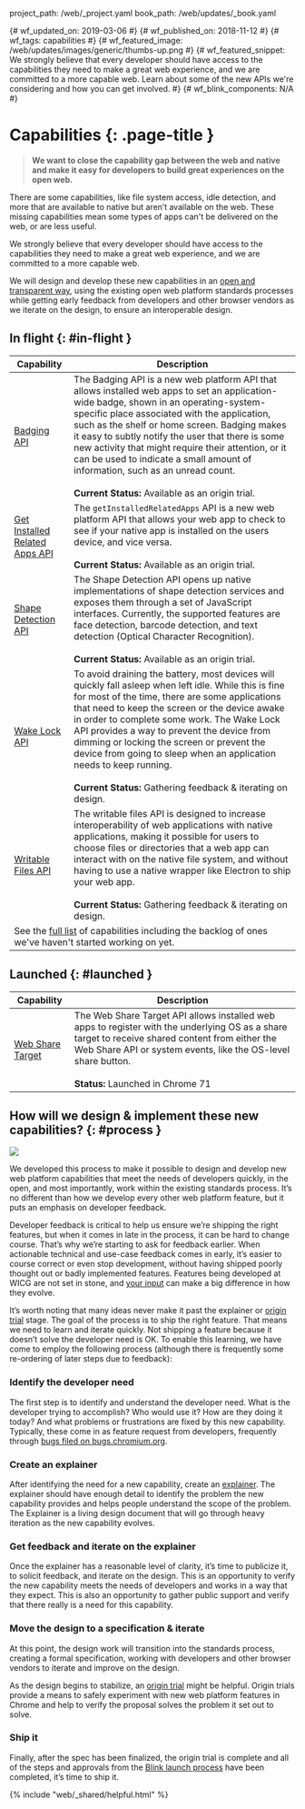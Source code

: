 project_path: /web/_project.yaml
book_path: /web/updates/_book.yaml

{# wf_updated_on: 2019-03-06 #}
{# wf_published_on: 2018-11-12 #}
{# wf_tags: capabilities #}
{# wf_featured_image: /web/updates/images/generic/thumbs-up.png #}
{# wf_featured_snippet: We strongly believe that every developer should have access to the capabilities they need to make a great web experience, and we are committed to a more capable web. Learn about some of the new APIs we're considering and how you can get involved. #}
{# wf_blink_components: N/A #}

# Capabilities {: .page-title }

> **We want to close the capability gap between the web and native and make it
> easy for developers to build great experiences on the open web.**

There are some capabilities, like file system access, idle detection, and
more that are available to native but aren’t available on the web. These
missing capabilities mean some types of apps can't be delivered on the
web, or are less useful.

We strongly believe that every developer should have access to the capabilities
they need to make a great web experience, and we are committed to a more
capable web.

We will design and develop these new capabilities in an
[open and transparent way](#process), using the existing open web platform
standards processes while getting early feedback from developers and other
browser vendors as we iterate on the design, to ensure an interoperable design.

## In flight {: #in-flight }

<table>
  <thead>
    <tr>
      <th>Capability</th>
      <th>Description</th>
    </tr>
  </thead>
  <tbody>
    <tr>
      <td>
        <a href="/web/updates/2018/12/badging-api">Badging API</a>
      </td>
      <td>
        The Badging API is a new web platform API that allows installed web
        apps to set an application-wide badge, shown in an
        operating-system-specific place associated with the application, such
        as the shelf or home screen. Badging makes it easy to subtly notify
        the user that there is some new activity that might require their
        attention, or it can be used to indicate a small amount of information,
        such as an unread count.
        <br><br>
        <b>Current Status:</b> Available as an origin trial.
      </td>
    </tr>
    <tr>
      <td>
        <a href="/web/updates/2018/12/get-installed-related-apps">
          Get Installed Related Apps API
        </a>
      </td>
      <td>
        The <code>getInstalledRelatedApps</code> API is a new web platform API
        that allows your web app to check to see if your native app is
        installed on the users device, and vice versa.
        <br><br>
        <b>Current Status:</b> Available as an origin trial.
      </td>
    </tr>
    <tr>
      <td>
        <a href="/web/updates/2019/01/shape-detection">Shape Detection API</a>
      </td>
      <td>
        The Shape Detection API opens up native implementations of shape
        detection services and exposes them through a set of JavaScript
        interfaces. Currently, the supported features are face detection,
        barcode detection, and text detection (Optical Character Recognition).
        <br><br>
        <b>Current Status:</b> Available as an origin trial.
      </td>
    <tr>
      <td>
        <a href="/web/updates/2018/12/wakelock">Wake Lock API</a>
      </td>
      <td>
        To avoid draining the battery, most devices will quickly fall asleep
        when left idle. While this is fine for most of the time, there are
        some applications that need to keep the screen or the device awake in
        order to complete some work. The Wake Lock API provides a way to
        prevent the device from dimming or locking the screen or prevent
        the device from going to sleep when an application needs to keep
        running.
        <br><br>
        <b>Current Status:</b> Gathering feedback &amp; iterating on design.
      </td>
    </tr>
    <tr>
      <td>
        <a href="/web/updates/2018/11/writable-files">Writable Files API</a>
      </td>
      <td>
        The writable files API is designed to increase interoperability of
        web applications with native applications, making it possible for users
        to choose files or directories that a web app can interact with on the
        native file system, and without having to use a native wrapper like
        Electron to ship your web app.
        <br><br>
        <b>Current Status:</b> Gathering feedback &amp; iterating on design.
      </td>
    </tr>
    <tr>
      <td colspan="2">
        See the <a href="https://goo.gl/JkDCXM">full list</a> of capabilities
        including the backlog of ones we've haven't started working on yet.
      </td>
    </tr>
  </tbody>
</table>

## Launched {: #launched }

<table>
  <thead>
    <tr>
      <th>Capability</th>
      <th>Description</th>
    </tr>
  </thead>
  <tbody>
    <tr>
      <td>
        <a href="/web/updates/2018/12/web-share-target">Web Share Target</a>
      </td>
      <td>
        The Web Share Target API allows installed web apps to register with
        the underlying OS as a share target to receive shared content from
        either the Web Share API or system events, like the OS-level share
        button.
        <br><br>
        <b>Status:</b> Launched in Chrome 71
      </td>
    </tr>
  </tbody>
</table>

## How will we design & implement these new capabilities? {: #process }

<img src="/web/updates/images/misc/capabilities-process.jpg">

We developed this process to make it possible to design and develop new web
platform capabilities that meet the needs of developers quickly, in the open,
and most importantly, work within the existing standards process. It’s no
different than how we develop every other web platform feature, but it puts an
emphasis on developer feedback.

Developer feedback is critical to help us ensure we’re shipping the right
features, but when it comes in late in the process, it can be hard to change
course. That’s why we’re starting to ask for feedback earlier. When actionable
technical and use-case feedback comes in early, it’s easier to course correct or
even stop development, without having shipped poorly thought out or badly
implemented features. Features being developed at WICG are not set in stone, and
[your input](https://discourse.wicg.io/) can make a big difference in how they
evolve.

It’s worth noting that many ideas never make it past the explainer or [origin
trial](https://github.com/GoogleChrome/OriginTrials/blob/gh-pages/developer-guide.md)
stage. The goal of the process is to ship the right feature. That
means we need to learn and iterate quickly. Not shipping a feature because it
doesn’t solve the developer need is OK. To enable this learning, we have come to
employ the following process (although there is frequently some re-ordering of
later steps due to feedback):

### Identify the developer need

The first step is to identify and understand the developer need. What is the
developer trying to accomplish? Who would use it? How are they doing it today?
And what problems or frustrations are fixed by this new capability. Typically,
these come in as feature request from developers, frequently through [bugs filed
on bugs.chromium.org](https://bugs.chromium.org/p/chromium/issues/list?can=2&q=Type%3DFeature).

### Create an explainer

After identifying the need for a new capability, create an
[explainer](https://github.com/w3ctag/w3ctag.github.io/blob/master/explainers.md).
The explainer should have enough detail to identify the problem the new
capability provides and helps people understand the scope of the problem. The
Explainer is a living design document that will go through heavy iteration as
the new capability evolves.

### Get feedback and iterate on the explainer

Once the explainer has a reasonable level of clarity, it’s time to publicize it,
to solicit feedback, and iterate on the design. This is an opportunity to verify
the new capability meets the needs of developers and works in a way that they
expect. This is also an opportunity to gather public support and verify that
there really is a need for this capability.

### Move the design to a specification & iterate

At this point, the design work will transition into the standards process,
creating a formal specification, working with developers and other browser
vendors to iterate and improve on the design.

As the design begins to stabilize, an [origin
trial](https://github.com/GoogleChrome/OriginTrials) might be helpful. Origin
trials provide a means to safely experiment with new web platform features in
Chrome and help to verify the proposal solves the problem it set out to solve.

### Ship it

Finally, after the spec has been finalized, the origin trial is complete and all
of the steps and approvals from the [Blink launch
process](https://www.chromium.org/blink/launching-features) have been completed,
it’s time to ship it.


<div class="clearfix"></div>

{% include "web/_shared/helpful.html" %}
